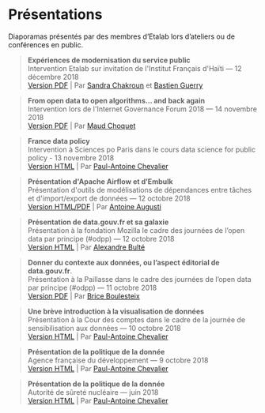 # Présentations

Diaporamas présentés par des membres d’Etalab lors d’ateliers ou de conférences en public.

> **Expériences de modernisation du service public**<br>
> Intervention Etalab sur invitation de l'Institut Français d'Haïti — 12 décembre 2018<br>
> [Version PDF](diaporamas/2018-12-12-etalab_dinsic_haiti.pdf) | Par
> [Sandra Chakroun](https://github.com/sandcha) et [Bastien Guerry](https://github.com/bzg)

> **From open data to open algorithms… and back again**<br>
> Intervention lors de l'Internet Governance Forum 2018 — 14 novembre 2018<br>
> [Version PDF](diaporamas/2018-11-13-IGF-open-data-open-algo.pdf) | Par [Maud Choquet](https://github.com/mchoquet)

> **France data policy**<br>
> Intervention à Sciences po Paris dans le cours data science for public policy - 13 novembre 2018<br>
> [Version HTML](https://etalab.github.io/etalab/diaporamas/slides-sciencespo.html) | Par [Paul-Antoine Chevalier](https://github.com/pachevalier)

> **Présentation d'Apache Airflow et d’Embulk**<br>
> Présentation d'outils de modélisations de dépendances entre tâches et d'import/export de données — 12 octobre 2018<br>
> [Version HTML/PDF](https://docs.google.com/presentation/d/1LxwJIA2BFbGtPtdaUaGp1mngYWUQDMrM1V3DZ8AneR0/edit) | Par [Antoine Augusti](https://github.com/AntoineAugusti)

> **Présentation de data.gouv.fr et sa galaxie**<br>
> Présentation à la fondation Mozilla le cadre des journées de l’open data par principe (#odpp) — 12 octobre 2018<br>
> [Version HTML](https://speakerdeck.com/abulte/data-dot-gouv-dot-fr-atelier-odpp-2018-10-12) | Par [Alexandre Bulté](https://github.com/abulte)

> **Donner du contexte aux données, ou l’aspect éditorial de data.gouv.fr**.<br>
> Présentation à la Paillasse dans le cadre des journées de l’open data par principe (#odpp) — 11 octobre 2018<br>
> [Version PDF](diaporamas/2018-10-11-atelier-edito-datagouvfr.pdf) | Par [Brice Boulesteix](https://github.com/bboulesteix)

> **Une brève introduction à la visualisation de données**<br>
> Présentation à la Cour des comptes dans le cadre de la journée de sensibilisation aux données — 10 octobre 2018<br>
> [Version HTML](https://etalab.github.io/etalab/diaporamas/slides-courdescomptes.html) | Par [Paul-Antoine Chevalier](https://github.com/pachevalier)

> **Présentation de la politique de la donnée**<br>
> Agence française du développement — 9 octobre 2018<br>
> [Version HTML](https://etalab.github.io/etalab/diaporamas/slides-afd.html) | Par [Paul-Antoine Chevalier](https://github.com/pachevalier)

> **Présentation de la politique de la donnée**<br>
> Autorité de sûreté nucléaire — juin 2018<br>
> [Version HTML](https://etalab.github.io/etalab/diaporamas/slides-asn.html) | Par [Paul-Antoine Chevalier](https://github.com/pachevalier)
